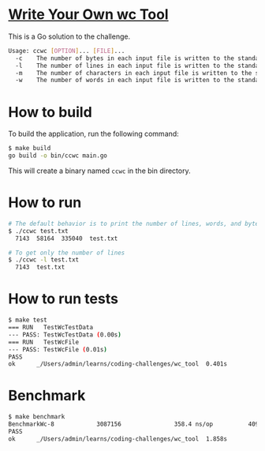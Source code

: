 # [Write Your Own wc Tool](https://codingchallenges.fyi/challenges/challenge-wc)
This is a Go solution to the challenge.
```bash
Usage: ccwc [OPTION]... [FILE]...
  -c    The number of bytes in each input file is written to the standard output
  -l    The number of lines in each input file is written to the standard output
  -m    The number of characters in each input file is written to the standard output
  -w    The number of words in each input file is written to the standard output
```

# How to build
To build the application, run the following command:

```bash
$ make build
go build -o bin/ccwc main.go
```
This will create a binary named `ccwc` in the bin directory.

# How to run
```bash
# The default behavior is to print the number of lines, words, and bytes of the input file.
$ ./ccwc test.txt
  7143  58164  335040  test.txt

# To get only the number of lines
$ ./ccwc -l test.txt
  7143  test.txt
```

# How to run tests
```bash
$ make test
=== RUN   TestWcTestData
--- PASS: TestWcTestData (0.00s)
=== RUN   TestWcFile
--- PASS: TestWcFile (0.01s)
PASS
ok      _/Users/admin/learns/coding-challenges/wc_tool  0.401s
```

# Benchmark
```bash
$ make benchmark
BenchmarkWc-8            3087156               358.4 ns/op          4096 B/op          1 allocs/op
PASS
ok      _/Users/admin/learns/coding-challenges/wc_tool  1.858s
```
